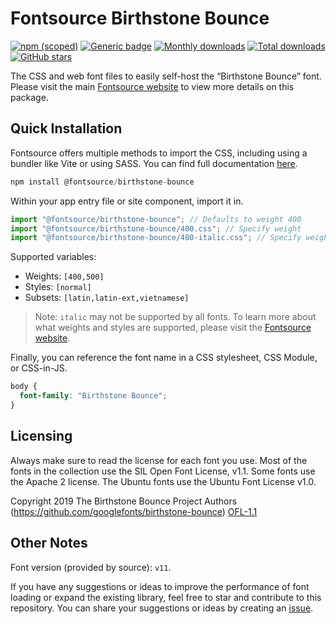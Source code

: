 # Fontsource Birthstone Bounce

[![npm (scoped)](https://img.shields.io/npm/v/@fontsource/birthstone-bounce?color=brightgreen)](https://www.npmjs.com/package/@fontsource/birthstone-bounce) [![Generic badge](https://img.shields.io/badge/fontsource-passing-brightgreen)](https://github.com/fontsource/fontsource) [![Monthly downloads](https://badgen.net/npm/dm/@fontsource/birthstone-bounce)](https://github.com/fontsource/fontsource) [![Total downloads](https://badgen.net/npm/dt/@fontsource/birthstone-bounce)](https://github.com/fontsource/fontsource) [![GitHub stars](https://img.shields.io/github/stars/fontsource/fontsource.svg?style=social&label=Star)](https://github.com/fontsource/fontsource/stargazers)

The CSS and web font files to easily self-host the “Birthstone Bounce” font. Please visit the main [Fontsource website](https://fontsource.org/fonts/birthstone-bounce) to view more details on this package.

## Quick Installation

Fontsource offers multiple methods to import the CSS, including using a bundler like Vite or using SASS. You can find full documentation [here](https://fontsource.org/docs/getting-started/introduction).

```javascript
npm install @fontsource/birthstone-bounce
```

Within your app entry file or site component, import it in.

```javascript
import "@fontsource/birthstone-bounce"; // Defaults to weight 400
import "@fontsource/birthstone-bounce/400.css"; // Specify weight
import "@fontsource/birthstone-bounce/400-italic.css"; // Specify weight and style
```

Supported variables:
- Weights: `[400,500]`
- Styles: `[normal]`
- Subsets: `[latin,latin-ext,vietnamese]`

> Note: `italic` may not be supported by all fonts. To learn more about what weights and styles are supported, please visit the [Fontsource website](https://fontsource.org/fonts/birthstone-bounce).

Finally, you can reference the font name in a CSS stylesheet, CSS Module, or CSS-in-JS.

```css
body {
  font-family: "Birthstone Bounce";
}
```

## Licensing
Always make sure to read the license for each font you use. Most of the fonts in the collection use the SIL Open Font License, v1.1. Some fonts use the Apache 2 license. The Ubuntu fonts use the Ubuntu Font License v1.0.

Copyright 2019 The Birthstone Bounce Project Authors (https://github.com/googlefonts/birthstone-bounce)
[OFL-1.1](https://openfontlicense.org)

## Other Notes
Font version (provided by source): `v11`.

If you have any suggestions or ideas to improve the performance of font loading or expand the existing library, feel free to star and contribute to this repository. You can share your suggestions or ideas by creating an [issue](https://github.com/fontsource/fontsource/issues).